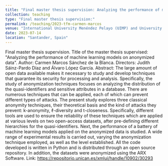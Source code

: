 ```yaml
---
title: "Final master thesis supervision: Analyzing the performance of machine learning models on anonymized data"
collection: teaching
type: "Final master thesis supervision:"
permalink: /teaching/2023-tfm-carmen-marcos
venue: "International University Menéndez Pelayo (UIMP) and University of Cantabria (UC)"
date: 2023-07-14
location: "Santander, Spain"
---
```


Final master thesis supervision. 
Title of the master thesis supervised: "Analyzing the performance of machine learning models on anonymized data". 
Author: Carmen Marcos Sánchez de la Blanca. 
Directors: Judith Sáinz-Pardo Díaz and Álvaro López García. 
Abstract: The large amount of open data available makes it necessary to study and develop techniques that guarantee its security for processing and analysis. Specifically, the study of anonymization techniques focuses on analyzing the distribution of the quasi-identifiers and sensitive attributes in a database. There are numerous techniques that can be applied, each of which can prevent different types of attacks. The present study explores three classical anonymity techniques, their theoretical basis and the kind of attacks they prevent: k-anonymity, ℓ-diversity and t-closeness. Specifically, different tools are used to ensure the reliability of these techniques which are applied at various levels on two open-access datasets, after pre-defining different hierarchies for the quasi-identifiers. Next, the performance of a battery of machine learning models applied on the anonymized data is studied. A wide range of experimental results is carried out, varying the anonymization technique employed, as well as the level established. All the code developed is written in Python and is distributed through an open source repository. In addition, the datasets were anonymized using the ARX Software.
Link: https://repositorio.unican.es/xmlui/handle/10902/30293